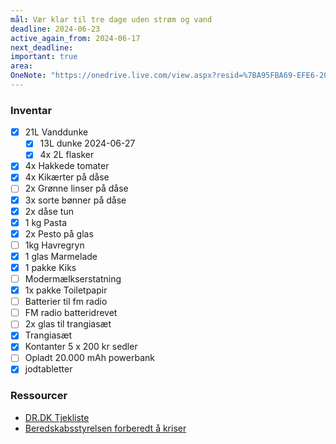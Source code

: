 ```yaml
---
mål: Vær klar til tre dage uden strøm og vand
deadline: 2024-06-23
active_again_from: 2024-06-17
next_deadline: 
important: true
area: 
OneNote: "https://onedrive.live.com/view.aspx?resid=%7BA95FBA69-EFE6-200E-8085-671100000000%7D&id=documents&wd=target%2801_Projekter%2F2406_TreD%C3%B8gnPrep.one%7C90210D68-9C4F-4B1C-98CF-604D2C219297%2F%29\ronenote:https://d.docs.live.net/850eefe6a95fba69/Documents/KulleBalle%20Delte%20Noter/01_Projekter/2406_TreDøgnPrep.one#section-id={90210D68-9C4F-4B1C-98CF-604D2C219297}&end"
---
```

### Inventar 
- [x] 21L Vanddunke 
	- [x] 13L dunke 2024-06-27
	- [x] 4x 2L flasker 
- [x] 4x Hakkede tomater
- [x] 4x Kikærter på dåse 
- [ ] 2x Grønne linser på dåse
- [x] 3x sorte bønner på dåse 
- [x] 2x dåse tun
- [x] 1 kg Pasta
- [x] 2x Pesto på glas 
- [ ] 1kg Havregryn  
- [x] 1 glas Marmelade 
- [x] 1 pakke Kiks
- [ ] Modermælkserstatning
- [x] 1x pakke Toiletpapir
- [ ] Batterier til fm radio
- [ ] FM radio batteridrevet
- [ ] 2x glas til trangiasæt
- [x] Trangiasæt
- [x] Kontanter 5 x 200 kr sedler 
- [ ] Opladt 20.000 mAh powerbank
- [x] jodtabletter 

### Ressourcer
- [DR.DK Tjekliste](https://www.dr.dk/nyheder/politik/troels-lund-poulsen-alle-skal-koebe-ind-til-kunne-klare-sig-uden-stroem-og-vand-i)
- [Beredskabsstyrelsen forberedt å kriser](https://www.brs.dk/da/nyheder-og-publikationer/publikationer2/alle-publikationer/2024/forberedt/)